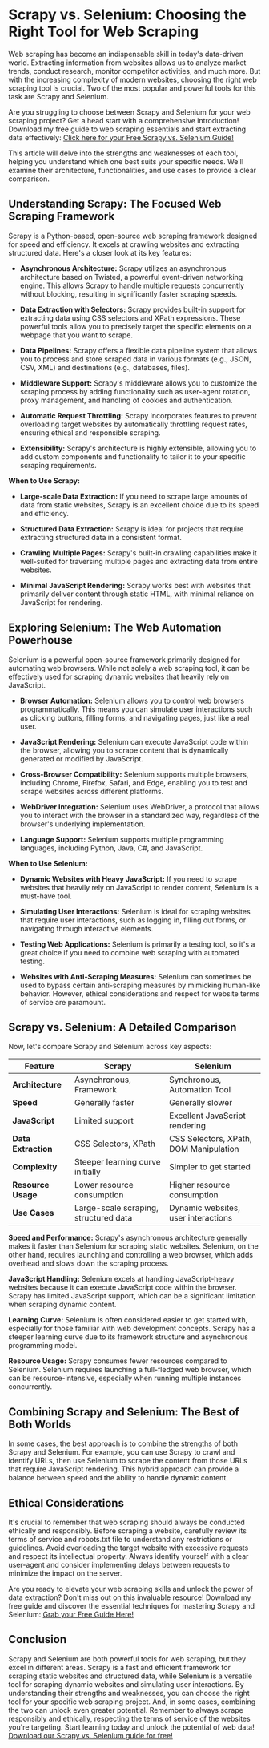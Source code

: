 # Scrapy vs. Selenium: Choosing the Right Tool for Web Scraping

Web scraping has become an indispensable skill in today's data-driven world. Extracting information from websites allows us to analyze market trends, conduct research, monitor competitor activities, and much more.  But with the increasing complexity of modern websites, choosing the right web scraping tool is crucial.  Two of the most popular and powerful tools for this task are Scrapy and Selenium.

Are you struggling to choose between Scrapy and Selenium for your web scraping project?  Get a head start with a comprehensive introduction!  Download my free guide to web scraping essentials and start extracting data effectively: [Click here for your Free Scrapy vs. Selenium Guide!](https://udemywork.com/scrapy-vs-selenium)

This article will delve into the strengths and weaknesses of each tool, helping you understand which one best suits your specific needs. We'll examine their architecture, functionalities, and use cases to provide a clear comparison.

## Understanding Scrapy: The Focused Web Scraping Framework

Scrapy is a Python-based, open-source web scraping framework designed for speed and efficiency. It excels at crawling websites and extracting structured data. Here's a closer look at its key features:

*   **Asynchronous Architecture:** Scrapy utilizes an asynchronous architecture based on Twisted, a powerful event-driven networking engine. This allows Scrapy to handle multiple requests concurrently without blocking, resulting in significantly faster scraping speeds.

*   **Data Extraction with Selectors:** Scrapy provides built-in support for extracting data using CSS selectors and XPath expressions. These powerful tools allow you to precisely target the specific elements on a webpage that you want to scrape.

*   **Data Pipelines:** Scrapy offers a flexible data pipeline system that allows you to process and store scraped data in various formats (e.g., JSON, CSV, XML) and destinations (e.g., databases, files).

*   **Middleware Support:** Scrapy's middleware allows you to customize the scraping process by adding functionality such as user-agent rotation, proxy management, and handling of cookies and authentication.

*   **Automatic Request Throttling:**  Scrapy incorporates features to prevent overloading target websites by automatically throttling request rates, ensuring ethical and responsible scraping.

*   **Extensibility:** Scrapy's architecture is highly extensible, allowing you to add custom components and functionality to tailor it to your specific scraping requirements.

**When to Use Scrapy:**

*   **Large-scale Data Extraction:** If you need to scrape large amounts of data from static websites, Scrapy is an excellent choice due to its speed and efficiency.

*   **Structured Data Extraction:** Scrapy is ideal for projects that require extracting structured data in a consistent format.

*   **Crawling Multiple Pages:** Scrapy's built-in crawling capabilities make it well-suited for traversing multiple pages and extracting data from entire websites.

*   **Minimal JavaScript Rendering:** Scrapy works best with websites that primarily deliver content through static HTML, with minimal reliance on JavaScript for rendering.

## Exploring Selenium: The Web Automation Powerhouse

Selenium is a powerful open-source framework primarily designed for automating web browsers. While not solely a web scraping tool, it can be effectively used for scraping dynamic websites that heavily rely on JavaScript.

*   **Browser Automation:** Selenium allows you to control web browsers programmatically.  This means you can simulate user interactions such as clicking buttons, filling forms, and navigating pages, just like a real user.

*   **JavaScript Rendering:** Selenium can execute JavaScript code within the browser, allowing you to scrape content that is dynamically generated or modified by JavaScript.

*   **Cross-Browser Compatibility:** Selenium supports multiple browsers, including Chrome, Firefox, Safari, and Edge, enabling you to test and scrape websites across different platforms.

*   **WebDriver Integration:**  Selenium uses WebDriver, a protocol that allows you to interact with the browser in a standardized way, regardless of the browser's underlying implementation.

*   **Language Support:** Selenium supports multiple programming languages, including Python, Java, C#, and JavaScript.

**When to Use Selenium:**

*   **Dynamic Websites with Heavy JavaScript:** If you need to scrape websites that heavily rely on JavaScript to render content, Selenium is a must-have tool.

*   **Simulating User Interactions:** Selenium is ideal for scraping websites that require user interactions, such as logging in, filling out forms, or navigating through interactive elements.

*   **Testing Web Applications:** Selenium is primarily a testing tool, so it's a great choice if you need to combine web scraping with automated testing.

*   **Websites with Anti-Scraping Measures:**  Selenium can sometimes be used to bypass certain anti-scraping measures by mimicking human-like behavior.  However, ethical considerations and respect for website terms of service are paramount.

## Scrapy vs. Selenium: A Detailed Comparison

Now, let's compare Scrapy and Selenium across key aspects:

| Feature          | Scrapy                               | Selenium                              |
| ---------------- | ------------------------------------ | ------------------------------------- |
| **Architecture**   | Asynchronous, Framework              | Synchronous, Automation Tool          |
| **Speed**          | Generally faster                    | Generally slower                      |
| **JavaScript**     | Limited support                      | Excellent JavaScript rendering       |
| **Data Extraction** | CSS Selectors, XPath                | CSS Selectors, XPath, DOM Manipulation |
| **Complexity**     | Steeper learning curve initially      | Simpler to get started              |
| **Resource Usage** | Lower resource consumption          | Higher resource consumption            |
| **Use Cases**      | Large-scale scraping, structured data | Dynamic websites, user interactions    |

**Speed and Performance:** Scrapy's asynchronous architecture generally makes it faster than Selenium for scraping static websites. Selenium, on the other hand, requires launching and controlling a web browser, which adds overhead and slows down the scraping process.

**JavaScript Handling:** Selenium excels at handling JavaScript-heavy websites because it can execute JavaScript code within the browser. Scrapy has limited JavaScript support, which can be a significant limitation when scraping dynamic content.

**Learning Curve:** Selenium is often considered easier to get started with, especially for those familiar with web development concepts. Scrapy has a steeper learning curve due to its framework structure and asynchronous programming model.

**Resource Usage:** Scrapy consumes fewer resources compared to Selenium. Selenium requires launching a full-fledged web browser, which can be resource-intensive, especially when running multiple instances concurrently.

## Combining Scrapy and Selenium: The Best of Both Worlds

In some cases, the best approach is to combine the strengths of both Scrapy and Selenium. For example, you can use Scrapy to crawl and identify URLs, then use Selenium to scrape the content from those URLs that require JavaScript rendering. This hybrid approach can provide a balance between speed and the ability to handle dynamic content.

## Ethical Considerations

It's crucial to remember that web scraping should always be conducted ethically and responsibly.  Before scraping a website, carefully review its terms of service and robots.txt file to understand any restrictions or guidelines. Avoid overloading the target website with excessive requests and respect its intellectual property.  Always identify yourself with a clear user-agent and consider implementing delays between requests to minimize the impact on the server.

Are you ready to elevate your web scraping skills and unlock the power of data extraction? Don't miss out on this invaluable resource!  Download my free guide and discover the essential techniques for mastering Scrapy and Selenium: [Grab your Free Guide Here!](https://udemywork.com/scrapy-vs-selenium)

## Conclusion

Scrapy and Selenium are both powerful tools for web scraping, but they excel in different areas. Scrapy is a fast and efficient framework for scraping static websites and structured data, while Selenium is a versatile tool for scraping dynamic websites and simulating user interactions. By understanding their strengths and weaknesses, you can choose the right tool for your specific web scraping project. And, in some cases, combining the two can unlock even greater potential. Remember to always scrape responsibly and ethically, respecting the terms of service of the websites you're targeting.
Start learning today and unlock the potential of web data! [Download our Scrapy vs. Selenium guide for free!](https://udemywork.com/scrapy-vs-selenium)
